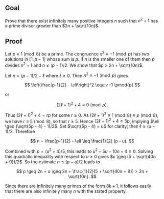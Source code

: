## Goal

Prove that there exist infinitely many positive integers $n$ such that $n^2 + 1$ has a prime divisor greater than $2n + \sqrt{10n}$.

## Proof

Let $p \equiv 1 \pmod{8}$ be a prime. The congruence $x^2 \equiv -1 \pmod{p}$ has two solutions in $[1, p-1]$ whose sum is $p$. If $n$ is the smaller one of them then $p$ divides $n^2 + 1$ and $n \leq (p-1)/2$. We show that $p > 2n + \sqrt{10n}$.

Let $n = (p-1)/2 - \ell$ where $\ell \geq 0$. Then $n^2 \equiv -1 \pmod{p}$ gives

$$
\left(\frac{p-1}{2} - \ell\right)^2 \equiv -1 \pmod{p}
$$

or

$$
(2\ell + 1)^2 + 4 \equiv 0 \pmod{p}.
$$

Thus $(2\ell + 1)^2 + 4 = rp$ for some $r \geq 0$. As $(2\ell + 1)^2 \equiv 1 \pmod{8} \equiv p \pmod{8}$, we have $r \equiv 5 \pmod{8}$, so that $r \geq 5$. Hence $(2\ell + 1)^2 + 4 \geq 5p$, implying $\ell \geq (\sqrt{5p - 4} - 1)/2$. Set $\sqrt{5p - 4} = u$ for clarity; then $\ell \geq (u - 1)/2$. Therefore

$$
n = \frac{p-1}{2} - \ell \leq \frac{1}{2} (p - u).
$$

Combined with $p = (u^2 + 4)/5$, this leads to $u^2 - 5u - 10n + 4 \geq 0$. Solving this quadratic inequality with respect to $u \geq 0$ gives $u \geq (5 + \sqrt{40n + 9})/2$. So the estimate $n \leq (p - u)/2$ leads to

$$
p \geq 2n + u \geq 2n + \frac{1}{2}(5 + \sqrt{40n + 9}) > 2n + \sqrt{10n}.
$$

Since there are infinitely many primes of the form $8k + 1$, it follows easily that there are also infinitely many $n$ with the stated property.